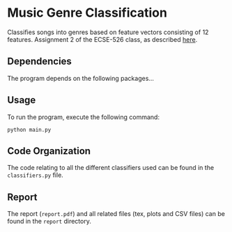 # Music Genre Classification
Classifies songs into genres based on feature vectors consisting of 12 features. Assignment 2 of the ECSE-526 class, as described [here](http://www.cim.mcgill.ca/~jer/courses/ai/assignments/as2/).

## Dependencies

The program depends on the following packages...

## Usage

To run the program, execute the following command:

```
python main.py
```

## Code Organization

The code relating to all the different classifiers used can be found in the `classifiers.py` file.

## Report

The report (`report.pdf`) and all related files (tex, plots and CSV files) can be found in the `report` directory.
